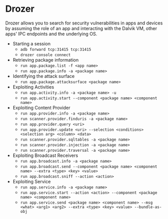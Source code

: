 # Drozer
Drozer allows you to search for security vulnerabilities in apps and devices by assuming the role of an app and interacting with the Dalvik VM, other apps' IPC endpoints and the underlying OS.

* Starting a session
    * `adb forward tcp:31415 tcp:31415`
    * `drozer console connect`
* Retrieving package information
    * `run app.package.list -f <app name>`
    * `run app.package.info -a <package name>`
* Identifying the attack surface
    * `run app.package.attacksurface <package name>`
* Exploiting Activities
    * `run app.activity.info -a <package name> -u`
    * `run app.activity.start --component <package name> <component name>`
* Exploiting Content Provider
    * `run app.provider.info -a <package name>`
    * `run scanner.provider.finduris -a <package name>`
    * `run app.provider.query <uri>`
    * `run app.provider.update <uri> --selection <conditions> <selection arg> <column> <data>`
    * `run scanner.provider.sqltables -a <package name>`
    * `run scanner.provider.injection -a <package name>`
    * `run scanner.provider.traversal -a <package name>`
* Exploiting Broadcast Receivers
    * `run app.broadcast.info -a <package name>`
    * `run app.broadcast.send --component <package name> <component name> --extra <type> <key> <value>`
    * `run app.broadcast.sniff --action <action>`
* Exploiting Service
    * `run app.service.info -a <package name>`
    * `run app.service.start --action <action> --component <package name> <component name>`
    * `run app.service.send <package name> <component name> --msg <what> <arg1> <arg2> --extra <type> <key> <value> --bundle-as-obj`